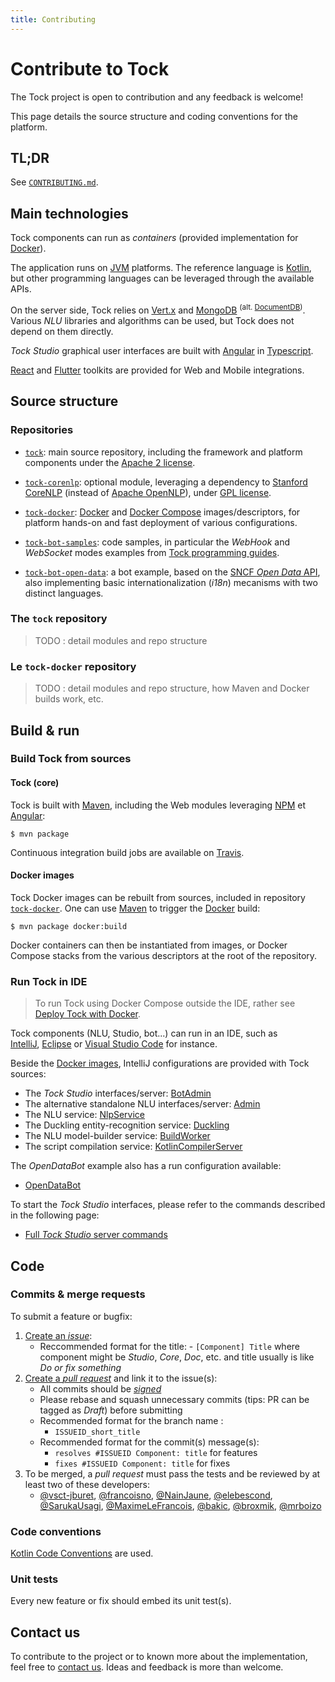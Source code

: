 ```yaml
---
title: Contributing
---
```


# Contribute to Tock

The Tock project is open to contribution and any feedback is welcome!

This page details the source structure and coding conventions for the platform.

## TL;DR

See [`CONTRIBUTING.md`](https://github.com/theopenconversationkit/tock/blob/master/CONTRIBUTING.md).

## Main technologies

Tock components can run as _containers_ (provided implementation for [Docker](https://www.docker.com/)).

The application runs on [JVM](https://fr.wikipedia.org/wiki/Machine_virtuelle_Java) platforms.
The reference language is [Kotlin](https://kotlinlang.org/), but other programming languages can be leveraged through the available APIs.

On the server side, Tock relies on [Vert.x](http://vertx.io/) and [MongoDB](https://www.mongodb.com) <sup>(alt. [DocumentDB](https://aws.amazon.com/fr/documentdb/))</sup>.
Various _NLU_ libraries and algorithms can be used, but Tock does not depend on them directly.

_Tock Studio_ graphical user interfaces are built with [Angular](https://angular.io/) in [Typescript](https://www.typescriptlang.org/).

[React](https://reactjs.org) and [Flutter](https://flutter.dev/) toolkits are provided for Web and Mobile integrations.

## Source structure

### Repositories

- [`tock`](https://github.com/theopenconversationkit/tock): main source repository, including the framework
  and platform components under the [Apache 2 license](https://github.com/theopenconversationkit/tock/blob/master/LICENSE).

- [`tock-corenlp`](https://github.com/theopenconversationkit/tock-corenlp): optional module, leveraging a dependency to
  [Stanford CoreNLP](https://stanfordnlp.github.io/CoreNLP/) (instead of [Apache OpenNLP](https://opennlp.apache.org/)),
  under [GPL license](https://fr.wikipedia.org/wiki/Licence_publique_g%C3%A9n%C3%A9rale_GNU).

- [`tock-docker`](https://github.com/theopenconversationkit/tock-docker): [Docker](https://www.docker.com/)
  and [Docker Compose](https://docs.docker.com/compose/) images/descriptors, for platform hands-on and fast deployment
  of various configurations.

- [`tock-bot-samples`](https://github.com/theopenconversationkit/tock-bot-samples): code samples, in particular the _WebHook_ and _WebSocket_ modes examples from
  [Tock programming guides](../dev/bot-api.md).

- [`tock-bot-open-data`](https://github.com/theopenconversationkit/tock-bot-open-data): a bot example, based on
  the [SNCF _Open Data_ API](https://www.digital.sncf.com/startup/api), also implementing basic internationalization (_i18n_)
  mecanisms with two distinct languages.

### The `tock` repository

> TODO : detail modules and repo structure

### Le `tock-docker` repository

> TODO : detail modules and repo structure, how Maven and Docker builds work, etc.

## Build & run

### Build Tock from sources

#### Tock (core)

Tock is built with [Maven](https://maven.apache.org/), including the Web modules leveraging
[NPM](https://www.npmjs.com/) et [Angular](https://angular.io/):

`$ mvn package`

Continuous integration build jobs are available on [Travis](https://travis-ci.org/theopenconversationkit/tock).

#### Docker images

Tock Docker images can be rebuilt from sources, included in repository [`tock-docker`](https://github.com/theopenconversationkit/tock-docker).
One can use [Maven](https://maven.apache.org/) to trigger the [Docker](https://www.docker.com/) build:

`$ mvn package docker:build`

Docker containers can then be instantiated from images, or Docker Compose stacks from the various descriptors
at the root of the repository.

### Run Tock in IDE

> To run Tock using Docker Compose outside the IDE, rather see [Deploy Tock with Docker](../guides/platform.md).

Tock components (NLU, Studio, bot...) can run in an IDE, such as  
[IntelliJ](https://www.jetbrains.com/idea/), [Eclipse](https://www.eclipse.org/) or [Visual Studio Code](https://code.visualstudio.com/) for instance.

Beside the [Docker images](https://github.com/theopenconversationkit/tock-docker/blob/master/docker-compose.yml),
IntelliJ configurations are provided with Tock sources:

- The _Tock Studio_ interfaces/server: [BotAdmin](https://github.com/theopenconversationkit/tock/blob/master/.idea/runConfigurations/BotAdmin.xml)
- The alternative standalone NLU interfaces/server: [Admin](https://github.com/theopenconversationkit/tock/blob/master/.idea/runConfigurations/Admin.xml)
- The NLU service: [NlpService](https://github.com/theopenconversationkit/tock/blob/master/.idea/runConfigurations/NlpService.xml)
- The Duckling entity-recognition service: [Duckling](https://github.com/theopenconversationkit/tock/blob/master/.idea/runConfigurations/Duckling.xml)
- The NLU model-builder service: [BuildWorker](https://github.com/theopenconversationkit/tock/blob/master/.idea/runConfigurations/BuildWorker.xml)
- The script compilation service: [KotlinCompilerServer](https://github.com/theopenconversationkit/tock/blob/master/.idea/runConfigurations/KotlinCompilerServer.xml)

The _OpenDataBot_ example also has a run configuration available:

- [OpenDataBot](https://github.com/theopenconversationkit/tock-bot-open-data/blob/master/.idea/runConfigurations/OpenDataBot.xml)

To start the _Tock Studio_ interfaces, please refer to the commands described in the following page:

- [Full _Tock Studio_ server commands](https://github.com/theopenconversationkit/tock/blob/master/bot/admin/web/README)

## Code

### Commits & merge requests

To submit a feature or bugfix:

1. [Create an _issue_](https://github.com/theopenconversationkit/tock/issues/new):
   - Reccommended format for the title: - `[Component] Title` where component might be
     _Studio_, _Core_, _Doc_, etc. and title usually is like _Do or fix something_
2. [Create a _pull request_](https://github.com/theopenconversationkit/tock/pulls) and link it to the issue(s):
   - All commits should be [_signed_](https://help.github.com/en/github/authenticating-to-github/managing-commit-signature-verification)
   - Please rebase and squash unnecessary commits (tips: PR can be tagged as _Draft_) before submitting
   - Recommended format for the branch name :
     - `ISSUEID_short_title`
   - Recommended format for the commit(s) message(s):
     - `resolves #ISSUEID Component: title` for features
     - `fixes #ISSUEID Component: title` for fixes
3. To be merged, a _pull request_ must pass the tests and be reviewed by at least two of these developers:
   - [@vsct-jburet](https://github.com/vsct-jburet),
     [@francoisno](https://github.com/francoisno),
     [@NainJaune](https://github.com/NainJaune),
     [@elebescond](https://github.com/elebescond),
     [@SarukaUsagi](https://github.com/SarukaUsagi),
     [@MaximeLeFrancois](https://github.com/MaximeLeFrancois),
     [@bakic](https://github.com/bakic),
     [@broxmik](https://github.com/broxmik),
     [@mrboizo](https://github.com/mrboizo)

### Code conventions

[Kotlin Code Conventions](https://kotlinlang.org/docs/reference/coding-conventions.html) are used.

### Unit tests

Every new feature or fix should embed its unit test(s).

## Contact us

To contribute to the project or to known more about the implementation, feel free to [contact us](contact.md).
Ideas and feedback is more than welcome.
